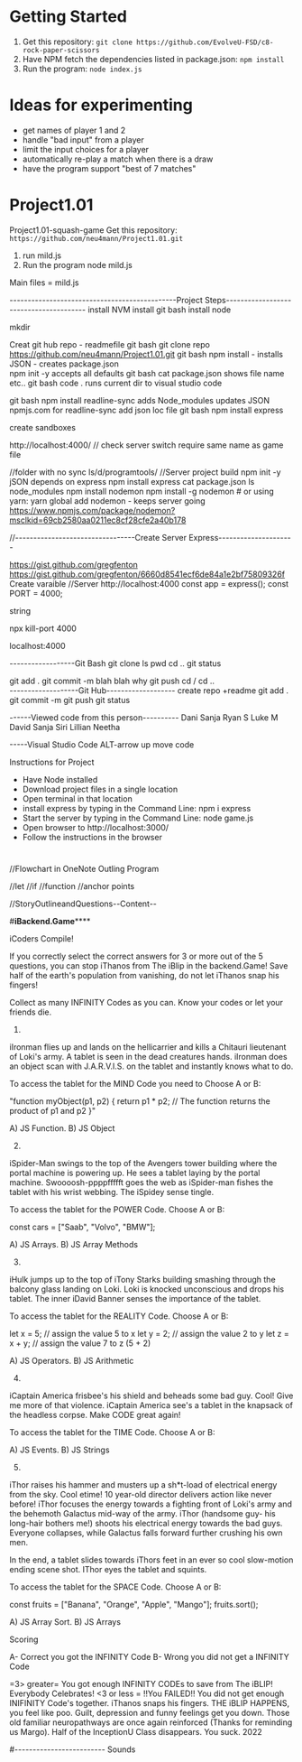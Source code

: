 # Getting Started

1. Get this repository: `git clone https://github.com/EvolveU-FSD/c8-rock-paper-scissors`
2. Have NPM fetch the dependencies listed in package.json: `npm install`
3. Run the program: `node index.js`

# Ideas for experimenting

- get names of player 1 and 2
- handle "bad input" from a player
- limit the input choices for a player
- automatically re-play a match when there is a draw
- have the program support "best of 7 matches"




# Project1.01
Project1.01-squash-game
Get this repository: `https://github.com/neu4mann/Project1.01.git`
1. run mild.js
2. Run the program node mild.js



Main files = mild.js 

----------------------------------------------Project Steps---------------------------------------
install NVM
install git bash
install node

mkdir 



Creat git hub repo - readmefile
git bash git clone repo https://github.com/neu4mann/Project1.01.git
git bash npm install - installs JSON - creates package.json  
npm init -y accepts all defaults
git bash cat package.json shows file name etc..
git bash code . runs current dir to visual studio code

git bash npm install readline-sync adds Node_modules updates JSON
npmjs.com for readline-sync add json loc file
git bash npm install express

create sandboxes

http://localhost:4000/
// check server switch require same name as game file


//folder with no sync
ls/d/programtools/
//Server project build
npm init -y jSON depends on express
npm install express
cat package.json
ls node_modules
npm install nodemon      npm install -g nodemon # or using yarn: yarn global add nodemon - keeps server going https://www.npmjs.com/package/nodemon?msclkid=69cb2580aa0211ec8cf28cfe2a40b178


//---------------------------------Create Server Express---------------------

https://gist.github.com/gregfenton https://gist.github.com/gregfenton/6660d8541ecf6de84a1e2bf75809326f
Create varaible 
//Server http://localhost:4000
const app = express();
const PORT = 4000;

string

npx kill-port 4000

localhost:4000




------------------Git Bash
git clone
ls
pwd
cd ..
git status

git add .
git commit -m blah blah why
git push
cd /
cd ..   
-------------------Git Hub-------------------
create repo +readme
git add .
git commit -m
git push
git status

------Viewed code from this person----------
Dani
Sanja
Ryan S
Luke M
David 
Sanja
Siri
Lillian
Neetha


-----Visual Studio Code
ALT-arrow up move code



Instructions for Project

- Have Node installed
- Download project files in a single location
- Open terminal in that location
- install express by typing in the Command Line: npm i express
- Start the server by typing in the Command Line: node game.js
- Open browser to http://localhost:3000/
- Follow the instructions in the browser

# 
//Flowchart in OneNote Outling Program

//let
//if
//function
//anchor points




//StoryOutlineandQuestions--Content--


#**************iBackend.Game******************

iCoders Compile!

If you correctly select the correct answers for 3 or more out of the 5 questions, you can stop iThanos from The iBlip in the backend.Game! Save half of the earth's population from vanishing, do not let iThanos snap his fingers! 

Collect as many INFINITY Codes as you can. Know your codes or let your friends die.

1.
 iIronman flies up and lands on the hellicarrier and kills a Chitauri lieutenant of Loki's army. A tablet is seen in the dead creatures hands. iIronman does an object scan with J.A.R.V.I.S. on the tablet and instantly knows what to do.

To access the tablet for the MIND Code you need to Choose A or B:

"function myObject(p1, p2) {
  return p1 * p2;   // The function returns the product of p1 and p2
}"

A) JS Function.
B) JS Object

2.
iSpider-Man swings to the top of the Avengers tower building where the portal machine is powering up.
He sees a tablet laying by the portal machine. Swoooosh-ppppffffft goes the web as iSpider-man fishes the tablet with his wrist webbing. The iSpidey sense tingle.

To access the tablet for the POWER Code.  Choose A or B:

const cars = ["Saab", "Volvo", "BMW"];

A) JS Arrays.
B) JS Array Methods

3.
iHulk jumps up to the top of iTony Starks building smashing through the balcony glass landing on Loki.
Loki is knocked unconscious and drops his tablet. The inner iDavid Banner senses the importance of the tablet.

To access the tablet for the REALITY Code. Choose A or B:

let x = 5;         // assign the value 5 to x
let y = 2;         // assign the value 2 to y
let z = x + y;     // assign the value 7 to z (5 + 2)

A) JS Operators.
B) JS Arithmetic

4.
iCaptain America frisbee's his shield and beheads some bad guy. Cool! Give me more of that violence.
iCaptain America see's a tablet in the knapsack of the headless corpse. Make CODE great again!

To access the tablet for the TIME Code. Choose A or B:

<element event="some JavaScript">

A) JS Events.
B) JS Strings

5.
iThor raises his hammer and musters up a sh*t-load of electrical energy from the sky. Cool etime! 10 year-old director delivers action like never before! iThor focuses the energy towards a fighting front of Loki's army and the behemoth Galactus mid-way of the army. 
iThor (handsome guy- his long-hair bothers me!) shoots his electrical energy towards the bad guys. 
Everyone collapses, while Galactus falls forward further crushing his own men. 

In the end, a tablet slides towards iThors feet in an ever so cool slow-motion ending scene shot. IThor eyes the tablet and squints.

To access the tablet for the SPACE Code. Choose A or B:

const fruits = ["Banana", "Orange", "Apple", "Mango"];
fruits.sort();

A) JS Array Sort.
B) JS Arrays



Scoring

A- Correct you got the INFINITY Code
B- Wrong you did not get a INFINITY Code

=3> greater= You got enough INFINITY CODEs to save from The iBLIP!
		   Everybody Celebrates!
<3 or less    = !!You FAILED!! You did not get enough INIFINITY Code's together.
 iThanos snaps his fingers.
 THE iBLIP HAPPENS, you feel like poo. Guilt, depression and funny feelings get you down. 
Those old familiar neuropathways are once again reinforced (Thanks for reminding us Margo).
Half of the InceptionU Class disappears. 
You suck.
2022




#-------------------------
Sounds

<!-- const music = new Audio('adf.wav');
music.play();
music.loop =true;
music.playbackRate = 2;
music.pause();qqazszdgfbgtyj -->


